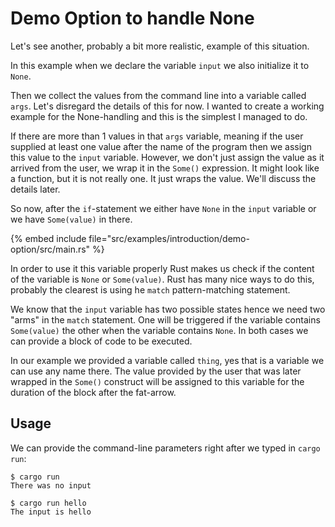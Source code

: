 # Demo Option to handle None

Let's see another, probably a bit more realistic, example of this situation.

In this example when we declare the variable `input` we also initialize it to `None`.

Then we collect the values from the command line into a variable called `args`. Let's disregard the details of this for now. I wanted to create a working example
for the None-handling and this is the simplest I managed to do.

If there are more than 1 values in that `args` variable, meaning if the user supplied at least one value after the name of the program then we assign this value
to the `input` variable. However, we don't just assign the value as it arrived from the user, we wrap it in the `Some()` expression. It might look like a function,
but it is not really one. It just wraps the value. We'll discuss the details later.

So now, after the `if`-statement we either have `None` in the `input` variable or we have `Some(value)` in there.

{% embed include file="src/examples/introduction/demo-option/src/main.rs" %}

In order to use it this variable properly Rust makes us check if the content of the variable is `None` or `Some(value)`.
Rust has many nice ways to do this, probably the clearest is using he `match` pattern-matching statement.

We know that the `input` variable has two possible states hence we need two "arms" in the `match` statement. One will be triggered if the variable contains `Some(value)`
the other when the variable contains `None`. In both cases we can provide a block of code to be executed.

In our example we provided a variable called `thing`, yes that is a variable we can use any name there. The value provided by the user that was later wrapped in the `Some()` construct
will be assigned to this variable for the duration of the block after the fat-arrow.

## Usage

We can provide the command-line parameters right after we typed in `cargo run`:

```
$ cargo run
There was no input

$ cargo run hello
The input is hello
```


